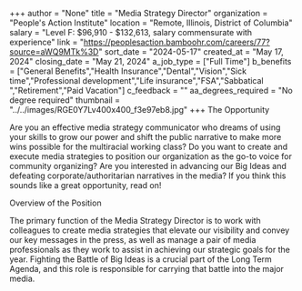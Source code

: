 +++
author = "None"
title = "Media Strategy Director"
organization = "People's Action Institute"
location = "Remote, Illinois, District of Columbia"
salary = "Level F: $96,910 - $132,613, salary commensurate with experience"
link = "https://peoplesaction.bamboohr.com/careers/77?source=aWQ9MTk%3D"
sort_date = "2024-05-17"
created_at = "May 17, 2024"
closing_date = "May 21, 2024"
a_job_type = ["Full Time"]
b_benefits = ["General Benefits","Health Insurance","Dental","Vision","Sick time","Professional development","Life insurance","FSA","Sabbatical ","Retirement","Paid Vacation"]
c_feedback = ""
aa_degrees_required = "No degree required"
thumbnail = "../../images/RGE0Y7Lv400x400_f3e97eb8.jpg"
+++
The Opportunity

Are you an effective media strategy communicator who dreams of using your skills to grow our power and shift the public narrative to make more wins possible for the multiracial working class? Do you want to create and execute media strategies to position our organization as the go-to voice for community organizing? Are you interested in advancing our Big Ideas and defeating corporate/authoritarian narratives in the media? If you think this sounds like a great opportunity, read on!  

Overview of the Position

The primary function of the Media Strategy Director is to work with colleagues to create media strategies that elevate our visibility and convey our key messages in the press, as well as manage a pair of media professionals as they work to assist in achieving our strategic goals for the year. Fighting the Battle of Big Ideas is a crucial part of the Long Term Agenda, and this role is responsible for carrying that battle into the major media.
